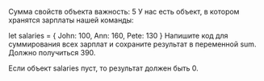 Сумма свойств объекта
важность: 5
У нас есть объект, в котором хранятся зарплаты нашей команды:

let salaries = {
  John: 100,
  Ann: 160,
  Pete: 130
}
Напишите код для суммирования всех зарплат и сохраните результат в переменной sum. Должно получиться 390.

Если объект salaries пуст, то результат должен быть 0.